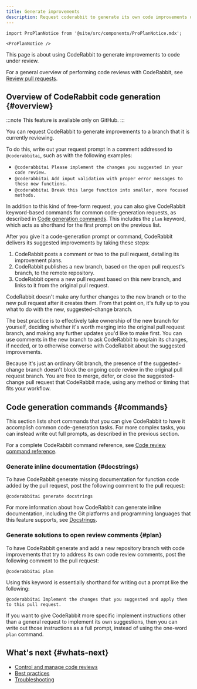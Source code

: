 ```yaml
---
title: Generate improvements
description: Request coderabbit to generate its own code improvements during code reviews
---
```


```mdx-code-block
import ProPlanNotice from '@site/src/components/ProPlanNotice.mdx';

<ProPlanNotice />
```

This page is about using CodeRabbit to generate improvements to code under review.

For a general overview of performing code reviews with CodeRabbit, see [Review pull requests](/guides/code-review-overview).

## Overview of CodeRabbit code generation {#overview}

:::note
This feature is available only on GitHub.
:::

You can request CodeRabbit to generate improvements to a branch that it is currently reviewing.

To do this, write out your request prompt in a comment addressed to `@coderabbitai`,
such as with the following examples:

- `@coderabbitai Please implement the changes you suggested in your code review.`
- `@coderabbitai Add input validation with proper error messages to these new functions.`
- `@coderabbitai Break this large function into smaller, more focused methods.`

In addition to this kind of free-form request, you can also give CodeRabbit keyword-based
commands for common code-generation requests, as described in [Code generation commands](#commands).
This includes the `plan` keyword, which acts as shorthand for the first prompt on the
previous list.

After you give it a code-generation prompt or command, CodeRabbit delivers its suggested improvements by taking these steps:

1. CodeRabbit posts a comment or two to the pull request, detailing its improvement plans.
1. CodeRabbit publishes a new branch, based on the open pull request's branch, to the remote repository.
1. CodeRabbit opens a new pull request based on this new branch, and links to it from the original pull request.

CodeRabbit doesn't make any further changes to the new branch or to the new pull request
after it creates them. From that point on, it's fully up to you what to do with the new, suggested-change branch.

The best practice is to effectively take ownership of the new branch for yourself,
deciding whether it's worth merging into the original pull request branch, and making
any further updates you'd like to make first. You can use comments in the new branch
to ask CodeRabbit to explain its changes, if needed, or to otherwise converse with
CodeRabbit about the suggested improvements.

Because it's just an ordinary Git branch, the presence of the suggested-change branch
doesn't block the ongoing code review in the original pull request branch. You are
free to merge, defer, or close the suggested-change pull request that CodeRabbit made, using any method or timing that fits
your workflow.

## Code generation commands {#commands}

This section lists short commands that you can give CodeRabbit to have it accomplish
common code-generation tasks. For more complex tasks, you can instead write out full
prompts, as described in the previous section.

For a complete CodeRabbit command reference, see [Code review command reference](/reference/review-commands).

### Generate inline documentation {#docstrings}

To have CodeRabbit generate missing documentation for function code added by
the pull request, post the following comment to the
pull request:

```text
@coderabbitai generate docstrings
```

For more information about how CodeRabbit can generate inline documentation, including
the Git platforms and programming languages that this feature supports, see
[Docstrings](/finishing-touches/docstrings).

### Generate solutions to open review comments {#plan}

To have CodeRabbit generate and add a new repository branch with code improvements
that try to address its own code review comments, post the following comment to the
pull request:

```text
@coderabbitai plan
```

Using this keyword is essentially shorthand for writing out a prompt like the following:

```text
@coderabbitai Implement the changes that you suggested and apply them to this pull request.
```

If you want to give CodeRabbit more specific implement instructions other than a general
request to implement its own suggestions, then you can write out those instructions
as a full prompt, instead of using the one-word `plan` command.

## What's next {#whats-next}

- [Control and manage code reviews](/guides/commands)
- [Best practices](/guides/code-review-best-practices)
- [Troubleshooting](/guides/code-review-troubleshooting)
